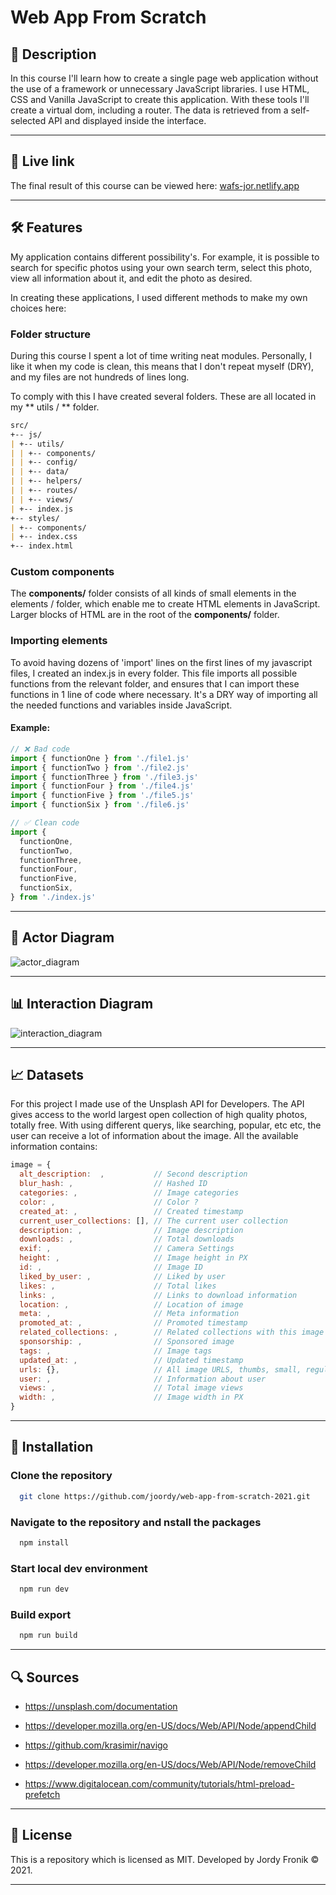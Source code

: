# Web App From Scratch

## 🔦 **Description**

In this course I'll learn how to create a single page web application without the use of a framework or unnecessary JavaScript libraries. I use HTML, CSS and Vanilla JavaScript to create this application. With these tools I'll create a virtual dom, including a router. The data is retrieved from a self-selected API and displayed inside the interface.

---

## 🚀 **Live link**

The final result of this course can be viewed here: [wafs-jor.netlify.app](https://wafs-jor.netlify.app/)

---

## 🛠 **Features**

My application contains different possibility's. For example, it is possible to search for specific photos using your own search term, select this photo, view all information about it, and edit the photo as desired.

In creating these applications, I used different methods to make my own choices here:

### **Folder structure**

During this course I spent a lot of time writing neat modules. Personally, I like it when my code is clean, this means that I don't repeat myself (DRY), and my files are not hundreds of lines long.

To comply with this I have created several folders. These are all located in my ** utils / ** folder.

```md
src/
+-- js/
| +-- utils/
| | +-- components/
| | +-- config/
| | +-- data/
| | +-- helpers/
| | +-- routes/
| | +-- views/
| +-- index.js
+-- styles/
| +-- components/
| +-- index.css
+-- index.html
```

<!-- #### **Components**

The **components/** folder consists of all kinds of small elements in the elements / folder, which enable me to create HTML elements in JavaScript. Larger blocks of HTML are in the root of the **components/** folder.

#### **Config**

lorem ipsum

#### **Data**

lorem ipsum

#### **Helpers**

lorem ipsum

#### **Routes**

lorem ipsum

#### **Views**

lorem ipsum -->

### **Custom components**

The **components/** folder consists of all kinds of small elements in the elements / folder, which enable me to create HTML elements in JavaScript. Larger blocks of HTML are in the root of the **components/** folder.

### **Importing elements**

To avoid having dozens of 'import' lines on the first lines of my javascript files, I created an index.js in every folder. This file imports all possible functions from the relevant folder, and ensures that I can import these functions in 1 line of code where necessary. It's a DRY way of importing all the needed functions and variables inside JavaScript.

#### **Example:**

```js
// ❌ Bad code
import { functionOne } from './file1.js'
import { functionTwo } from './file2.js'
import { functionThree } from './file3.js'
import { functionFour } from './file4.js'
import { functionFive } from './file5.js'
import { functionSix } from './file6.js'
```

```js
// ✅ Clean code
import {
  functionOne,
  functionTwo,
  functionThree,
  functionFour,
  functionFive,
  functionSix,
} from './index.js'
```

---

## 📄 **Actor Diagram**

![actor_diagram](https://user-images.githubusercontent.com/48051912/107958925-0047f400-6fa3-11eb-9809-fdd794db13c4.png)

---

## 📊 **Interaction Diagram**

![interaction_diagram](https://user-images.githubusercontent.com/48051912/107957707-4308cc80-6fa1-11eb-818e-b49f500c4af7.png)

---

## 📈 **Datasets**

For this project I made use of the Unsplash API for Developers. The API gives access to the world largest open collection of high quality photos, totally free. With using different querys, like searching, popular, etc etc, the user can receive a lot of information about the image. All the available information contains:

```js
image = {
  alt_description:  ,           // Second description
  blur_hash: ,                  // Hashed ID
  categories: ,                 // Image categories
  color: ,                      // Color ?
  created_at: ,                 // Created timestamp
  current_user_collections: [], // The current user collection
  description: ,                // Image description
  downloads: ,                  // Total downloads
  exif: ,                       // Camera Settings
  height: ,                     // Image height in PX
  id: ,                         // Image ID
  liked_by_user: ,              // Liked by user
  likes: ,                      // Total likes
  links: ,                      // Links to download information
  location: ,                   // Location of image
  meta: ,                       // Meta information
  promoted_at: ,                // Promoted timestamp
  related_collections: ,        // Related collections with this image
  sponsorship: ,                // Sponsored image
  tags: ,                       // Image tags
  updated_at: ,                 // Updated timestamp
  urls: {},                     // All image URLS, thumbs, small, regular, full, raw
  user: ,                       // Information about user
  views: ,                      // Total image views
  width: ,                      // Image width in PX
}
```

---

## 🔑 **Installation**

### Clone the repository

```bash
  git clone https://github.com/joordy/web-app-from-scratch-2021.git
```

### Navigate to the repository and nstall the packages

```bash
  npm install
```

### Start local dev environment

```bash
  npm run dev
```

### Build export

```bash
  npm run build
```

---

## 🔍 **Sources**

<!-- - Source (n.d.) Writer, Source. Retrieved February 01, 2020, from weblink -->

- https://unsplash.com/documentation
- https://developer.mozilla.org/en-US/docs/Web/API/Node/appendChild
- https://github.com/krasimir/navigo
- https://developer.mozilla.org/en-US/docs/Web/API/Node/removeChild

- https://www.digitalocean.com/community/tutorials/html-preload-prefetch

---

## 🔐 **License**

This is a repository which is licensed as MIT. Developed by Jordy Fronik ©️ 2021.

---

<!-- Add a link to your live demo in Github Pages 🌐-->

<!-- ☝️ replace this description with a description of your own work -->

<!-- replace the code in the /docs folder with your own, so you can showcase your work with GitHub Pages 🌍 -->

<!-- Add a nice poster image here at the end of the week, showing off your shiny frontend 📸 -->

<!-- Maybe a table of contents here? 📚 -->

<!-- How about a section that describes how to install this project? 🤓 -->

<!-- ...but how does one use this project? What are its features 🤔 -->

<!-- What external data source is featured in your project and what are its properties 🌠 -->

<!-- Maybe a checklist of done stuff and stuff still on your wishlist? ✅ -->

<!-- How about a license here? 📜 (or is it a licence?) 🤷 -->
